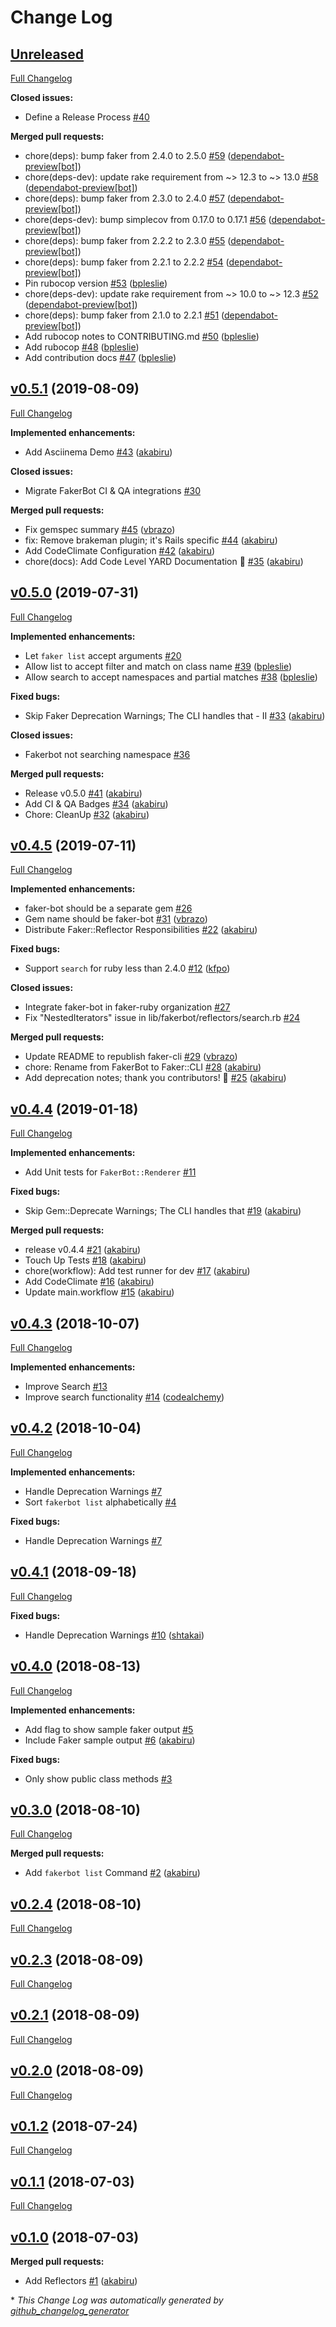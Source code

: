 # Change Log

## [Unreleased](https://github.com/faker-ruby/faker-bot/tree/HEAD)

[Full Changelog](https://github.com/faker-ruby/faker-bot/compare/v0.5.1...HEAD)

**Closed issues:**

- Define a Release Process [\#40](https://github.com/faker-ruby/faker-bot/issues/40)

**Merged pull requests:**

- chore\(deps\): bump faker from 2.4.0 to 2.5.0 [\#59](https://github.com/faker-ruby/faker-bot/pull/59) ([dependabot-preview[bot]](https://github.com/apps/dependabot-preview))
- chore\(deps-dev\): update rake requirement from ~\> 12.3 to ~\> 13.0 [\#58](https://github.com/faker-ruby/faker-bot/pull/58) ([dependabot-preview[bot]](https://github.com/apps/dependabot-preview))
- chore\(deps\): bump faker from 2.3.0 to 2.4.0 [\#57](https://github.com/faker-ruby/faker-bot/pull/57) ([dependabot-preview[bot]](https://github.com/apps/dependabot-preview))
- chore\(deps-dev\): bump simplecov from 0.17.0 to 0.17.1 [\#56](https://github.com/faker-ruby/faker-bot/pull/56) ([dependabot-preview[bot]](https://github.com/apps/dependabot-preview))
- chore\(deps\): bump faker from 2.2.2 to 2.3.0 [\#55](https://github.com/faker-ruby/faker-bot/pull/55) ([dependabot-preview[bot]](https://github.com/apps/dependabot-preview))
- chore\(deps\): bump faker from 2.2.1 to 2.2.2 [\#54](https://github.com/faker-ruby/faker-bot/pull/54) ([dependabot-preview[bot]](https://github.com/apps/dependabot-preview))
- Pin rubocop version [\#53](https://github.com/faker-ruby/faker-bot/pull/53) ([bpleslie](https://github.com/bpleslie))
- chore\(deps-dev\): update rake requirement from ~\> 10.0 to ~\> 12.3 [\#52](https://github.com/faker-ruby/faker-bot/pull/52) ([dependabot-preview[bot]](https://github.com/apps/dependabot-preview))
- chore\(deps\): bump faker from 2.1.0 to 2.2.1 [\#51](https://github.com/faker-ruby/faker-bot/pull/51) ([dependabot-preview[bot]](https://github.com/apps/dependabot-preview))
- Add rubocop notes to CONTRIBUTING.md [\#50](https://github.com/faker-ruby/faker-bot/pull/50) ([bpleslie](https://github.com/bpleslie))
- Add rubocop [\#48](https://github.com/faker-ruby/faker-bot/pull/48) ([bpleslie](https://github.com/bpleslie))
- Add contribution docs [\#47](https://github.com/faker-ruby/faker-bot/pull/47) ([bpleslie](https://github.com/bpleslie))

## [v0.5.1](https://github.com/faker-ruby/faker-bot/tree/v0.5.1) (2019-08-09)
[Full Changelog](https://github.com/faker-ruby/faker-bot/compare/v0.5.0...v0.5.1)

**Implemented enhancements:**

- Add Asciinema Demo [\#43](https://github.com/faker-ruby/faker-bot/pull/43) ([akabiru](https://github.com/akabiru))

**Closed issues:**

- Migrate FakerBot CI & QA integrations  [\#30](https://github.com/faker-ruby/faker-bot/issues/30)

**Merged pull requests:**

- Fix gemspec summary [\#45](https://github.com/faker-ruby/faker-bot/pull/45) ([vbrazo](https://github.com/vbrazo))
- fix: Remove brakeman plugin; it's Rails specific [\#44](https://github.com/faker-ruby/faker-bot/pull/44) ([akabiru](https://github.com/akabiru))
- Add CodeClimate Configuration [\#42](https://github.com/faker-ruby/faker-bot/pull/42) ([akabiru](https://github.com/akabiru))
- chore\(docs\): Add Code Level YARD Documentation 📖 [\#35](https://github.com/faker-ruby/faker-bot/pull/35) ([akabiru](https://github.com/akabiru))

## [v0.5.0](https://github.com/faker-ruby/faker-bot/tree/v0.5.0) (2019-07-31)
[Full Changelog](https://github.com/faker-ruby/faker-bot/compare/v0.4.5...v0.5.0)

**Implemented enhancements:**

- Let `faker list` accept arguments [\#20](https://github.com/faker-ruby/faker-bot/issues/20)
- Allow list to accept filter and match on class name [\#39](https://github.com/faker-ruby/faker-bot/pull/39) ([bpleslie](https://github.com/bpleslie))
- Allow search to accept namespaces and partial matches [\#38](https://github.com/faker-ruby/faker-bot/pull/38) ([bpleslie](https://github.com/bpleslie))

**Fixed bugs:**

- Skip Faker Deprecation Warnings; The CLI handles that - II [\#33](https://github.com/faker-ruby/faker-bot/pull/33) ([akabiru](https://github.com/akabiru))

**Closed issues:**

- Fakerbot not searching namespace [\#36](https://github.com/faker-ruby/faker-bot/issues/36)

**Merged pull requests:**

- Release v0.5.0 [\#41](https://github.com/faker-ruby/faker-bot/pull/41) ([akabiru](https://github.com/akabiru))
- Add CI & QA Badges [\#34](https://github.com/faker-ruby/faker-bot/pull/34) ([akabiru](https://github.com/akabiru))
- Chore: CleanUp [\#32](https://github.com/faker-ruby/faker-bot/pull/32) ([akabiru](https://github.com/akabiru))

## [v0.4.5](https://github.com/faker-ruby/faker-bot/tree/v0.4.5) (2019-07-11)
[Full Changelog](https://github.com/faker-ruby/faker-bot/compare/v0.4.4...v0.4.5)

**Implemented enhancements:**

- faker-bot should be a separate gem [\#26](https://github.com/faker-ruby/faker-bot/issues/26)
- Gem name should be faker-bot [\#31](https://github.com/faker-ruby/faker-bot/pull/31) ([vbrazo](https://github.com/vbrazo))
- Distribute Faker::Reflector Responsibilities [\#22](https://github.com/faker-ruby/faker-bot/pull/22) ([akabiru](https://github.com/akabiru))

**Fixed bugs:**

- Support `search` for ruby less than 2.4.0 [\#12](https://github.com/faker-ruby/faker-bot/pull/12) ([kfpo](https://github.com/kfpo))

**Closed issues:**

- Integrate faker-bot in faker-ruby organization [\#27](https://github.com/faker-ruby/faker-bot/issues/27)
- Fix "NestedIterators" issue in lib/fakerbot/reflectors/search.rb [\#24](https://github.com/faker-ruby/faker-bot/issues/24)

**Merged pull requests:**

- Update README to republish faker-cli [\#29](https://github.com/faker-ruby/faker-bot/pull/29) ([vbrazo](https://github.com/vbrazo))
- chore: Rename from FakerBot to Faker::CLI [\#28](https://github.com/faker-ruby/faker-bot/pull/28) ([akabiru](https://github.com/akabiru))
- Add deprecation notes; thank you contributors! 🎉 [\#25](https://github.com/faker-ruby/faker-bot/pull/25) ([akabiru](https://github.com/akabiru))

## [v0.4.4](https://github.com/faker-ruby/faker-bot/tree/v0.4.4) (2019-01-18)
[Full Changelog](https://github.com/faker-ruby/faker-bot/compare/v0.4.3...v0.4.4)

**Implemented enhancements:**

- Add Unit tests for `FakerBot::Renderer` [\#11](https://github.com/faker-ruby/faker-bot/issues/11)

**Fixed bugs:**

- Skip Gem::Deprecate Warnings; The CLI handles that [\#19](https://github.com/faker-ruby/faker-bot/pull/19) ([akabiru](https://github.com/akabiru))

**Merged pull requests:**

- release v0.4.4 [\#21](https://github.com/faker-ruby/faker-bot/pull/21) ([akabiru](https://github.com/akabiru))
- Touch Up Tests [\#18](https://github.com/faker-ruby/faker-bot/pull/18) ([akabiru](https://github.com/akabiru))
- chore\(workflow\): Add test runner for dev [\#17](https://github.com/faker-ruby/faker-bot/pull/17) ([akabiru](https://github.com/akabiru))
- Add CodeClimate [\#16](https://github.com/faker-ruby/faker-bot/pull/16) ([akabiru](https://github.com/akabiru))
- Update main.workflow [\#15](https://github.com/faker-ruby/faker-bot/pull/15) ([akabiru](https://github.com/akabiru))

## [v0.4.3](https://github.com/faker-ruby/faker-bot/tree/v0.4.3) (2018-10-07)
[Full Changelog](https://github.com/faker-ruby/faker-bot/compare/v0.4.2...v0.4.3)

**Implemented enhancements:**

- Improve Search [\#13](https://github.com/faker-ruby/faker-bot/issues/13)
- Improve search functionality [\#14](https://github.com/faker-ruby/faker-bot/pull/14) ([codealchemy](https://github.com/codealchemy))

## [v0.4.2](https://github.com/faker-ruby/faker-bot/tree/v0.4.2) (2018-10-04)
[Full Changelog](https://github.com/faker-ruby/faker-bot/compare/v0.4.1...v0.4.2)

**Implemented enhancements:**

- Handle Deprecation Warnings [\#7](https://github.com/faker-ruby/faker-bot/issues/7)
- Sort `fakerbot list` alphabetically [\#4](https://github.com/faker-ruby/faker-bot/issues/4)

**Fixed bugs:**

- Handle Deprecation Warnings [\#7](https://github.com/faker-ruby/faker-bot/issues/7)

## [v0.4.1](https://github.com/faker-ruby/faker-bot/tree/v0.4.1) (2018-09-18)
[Full Changelog](https://github.com/faker-ruby/faker-bot/compare/v0.4.0...v0.4.1)

**Fixed bugs:**

- Handle Deprecation Warnings [\#10](https://github.com/faker-ruby/faker-bot/pull/10) ([shtakai](https://github.com/shtakai))

## [v0.4.0](https://github.com/faker-ruby/faker-bot/tree/v0.4.0) (2018-08-13)
[Full Changelog](https://github.com/faker-ruby/faker-bot/compare/v0.3.0...v0.4.0)

**Implemented enhancements:**

- Add flag to show sample faker output [\#5](https://github.com/faker-ruby/faker-bot/issues/5)
- Include Faker sample output [\#6](https://github.com/faker-ruby/faker-bot/pull/6) ([akabiru](https://github.com/akabiru))

**Fixed bugs:**

- Only show public class methods [\#3](https://github.com/faker-ruby/faker-bot/issues/3)

## [v0.3.0](https://github.com/faker-ruby/faker-bot/tree/v0.3.0) (2018-08-10)
[Full Changelog](https://github.com/faker-ruby/faker-bot/compare/v0.2.4...v0.3.0)

**Merged pull requests:**

- Add `fakerbot list` Command [\#2](https://github.com/faker-ruby/faker-bot/pull/2) ([akabiru](https://github.com/akabiru))

## [v0.2.4](https://github.com/faker-ruby/faker-bot/tree/v0.2.4) (2018-08-10)
[Full Changelog](https://github.com/faker-ruby/faker-bot/compare/v0.2.3...v0.2.4)

## [v0.2.3](https://github.com/faker-ruby/faker-bot/tree/v0.2.3) (2018-08-09)
[Full Changelog](https://github.com/faker-ruby/faker-bot/compare/v0.2.1...v0.2.3)

## [v0.2.1](https://github.com/faker-ruby/faker-bot/tree/v0.2.1) (2018-08-09)
[Full Changelog](https://github.com/faker-ruby/faker-bot/compare/v0.2.0...v0.2.1)

## [v0.2.0](https://github.com/faker-ruby/faker-bot/tree/v0.2.0) (2018-08-09)
[Full Changelog](https://github.com/faker-ruby/faker-bot/compare/v0.1.2...v0.2.0)

## [v0.1.2](https://github.com/faker-ruby/faker-bot/tree/v0.1.2) (2018-07-24)
[Full Changelog](https://github.com/faker-ruby/faker-bot/compare/v0.1.1...v0.1.2)

## [v0.1.1](https://github.com/faker-ruby/faker-bot/tree/v0.1.1) (2018-07-03)
[Full Changelog](https://github.com/faker-ruby/faker-bot/compare/v0.1.0...v0.1.1)

## [v0.1.0](https://github.com/faker-ruby/faker-bot/tree/v0.1.0) (2018-07-03)
**Merged pull requests:**

- Add Reflectors [\#1](https://github.com/faker-ruby/faker-bot/pull/1) ([akabiru](https://github.com/akabiru))



\* *This Change Log was automatically generated by [github_changelog_generator](https://github.com/skywinder/Github-Changelog-Generator)*